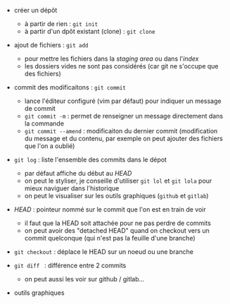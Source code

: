 * créer un dépôt 
    * à partir de rien : `git init`
    * à partir d'un dpôt existant (clone) : `git clone`

* ajout de fichiers : `git add`
    * pour mettre les fichiers dans la *staging area*  ou dans l'*index*
    * les dossiers vides ne sont pas considérés (car git ne s'occupe que des fichiers)

* commit des modificaitons : `git commit`
    * lance l'éditeur configuré (vim par défaut) pour indiquer un message de commit 
    * `git commit -m` : permet de renseigner un message directement dans la commande
    * `git commit --amend` : modificaiton du dernier commit (modification du message et du contenu, par exemple on peut ajouter des fichiers que l'on a oublié)

* `git log` : liste l'ensemble des commits dans le dépot
    * par défaut affiche du début au *HEAD* 
    * on peut le styliser, je conseille d'utiliser `git lol` et `git lola` pour mieux naviguer dans l'historique
    * on peut le visualiser sur les outils graphiques (`github` et `gitlab`)

* *HEAD* : pointeur nommé sur le commit que l'on est en train de voir 
    * il faut que la HEAD soit attachée pour ne pas perdre de commits 
    * on peut avoir des "detached HEAD" quand on checkout vers un commit quelconque (qui n'est pas la feuille d'une branche) 

* `git checkout` : déplace le HEAD sur un noeud ou une branche 

* `git diff ` : différence entre 2 commits 
    * on peut aussi les voir sur github / gitlab... 

* outils graphiques 
